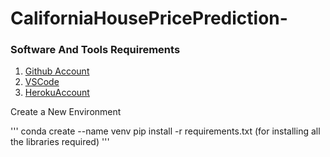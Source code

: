 # CaliforniaHousePricePrediction-

### Software And Tools Requirements

1. [Github Account](https://github.com/)
2. [VSCode](https://code.visualstudio.com)
3. [HerokuAccount](https://heroku.com)


Create a New Environment

'''
conda create --name venv
pip install -r requirements.txt (for installing all the libraries required)
'''